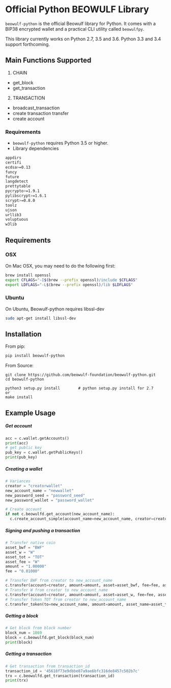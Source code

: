 # Official Python BEOWULF Library

`beowulf-python` is the official Beowulf library for Python. It comes with a
BIP38 encrypted wallet and a practical CLI utility called `beowulfpy`.

This library currently works on Python 2.7, 3.5 and 3.6. Python 3.3 and 3.4 support forthcoming.

## Main Functions Supported
1. CHAIN  
- get_block
- get_transaction
2. TRANSACTION  
- broadcast_transaction
- create transaction transfer
- create account

### Requirements
* `beowulf-python` requires Python 3.5 or higher.  
* Library dependencies
```sh
appdirs
certifi
ecdsa>=0.13
funcy
future
langdetect
prettytable
pycrypto>=1.9.1
pylibscrypt>=1.6.1
scrypt>=0.8.0
toolz
ujson
urllib3
voluptuous
w3lib
```
## Requirements
### OSX

On Mac OSX, you may need to do the following first:

```bash
brew install openssl
export CFLAGS="-I$(brew --prefix openssl)/include $CFLAGS"
export LDFLAGS="-L$(brew --prefix openssl)/lib $LDFLAGS"
```

### Ubuntu
On Ubuntu, Beowulf-python requires libssl-dev
```bash
sudo apt-get install libssl-dev
```

## Installation

From pip:  
```bash
pip install beowulf-python
```

From Source:  

```
git clone https://github.com/beowulf-foundation/beowulf-python.git
cd beowulf-python

python3 setup.py install        # python setup.py install for 2.7
or
make install
```

## Example Usage

##### Get account
```python
acc = c.wallet.getAccounts()
print(acc)
# get public key
pub_key = c.wallet.getPublicKeys()
print(pub_key)
```

##### Creating a wallet
```python
# Variances
creator = "creatorwallet"
new_account_name = "newwallet"
new_password_seed = "password_seed"
new_password_wallet = "password_wallet"

# Create account
if not c.beowulfd.get_account(new_account_name):
  c.create_account_simple(account_name=new_account_name, creator=creator, password_seed=new_password_seed, password_wallet=new_password_wallet)
```

##### Signing and pushing a transaction

```python
# Transfer native coin
asset_bwf = "BWF"
asset_w = "W"
asset_tot = "TOT"
asset_fee = "W"
amount = "1.00000"
fee = "0.01000"

# Transfer BWF from creator to new_account_name
c.transfer(account=creator, amount=amount, asset=asset_bwf, fee=fee, asset_fee=asset_fee, memo="", to=new_account_name)
# Transfer W from creator to new_account_name
c.transfer(account=creator, amount=amount, asset=asset_w, fee=fee, asset_fee=asset_fee, memo="", to=new_account_name)
# Transfer Token TOT from creator to new_account_name
c.transfer_token(to=new_account_name, amount=amount, asset_name=asset_tot, fee=fee, asset_fee=asset_fee, memo="", account=creator)
```

##### Getting a block
```python
# Get block from block number
block_num = 1869
block = c.beowulfd.get_block(block_num)
print(block)
```

##### Getting a transaction
```python
# Get transaction from transaction_id
transaction_id = '45618f73e9dbbe87a9ae6bfc316de8457c502b7c'
trx = c.beowulfd.get_transaction(transaction_id)
print(trx)
```
